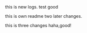 this is new logs.
test good

this is own readme two later changes.

this is three changes haha,good!
